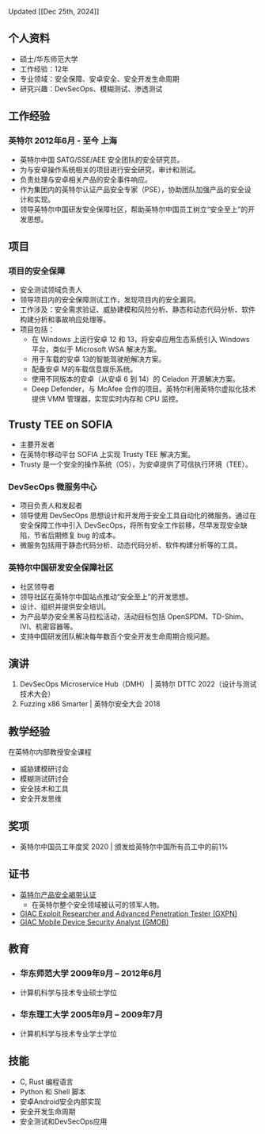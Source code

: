   
 Updated [[Dec 25th, 2024]]
 ## 个人资料
- 硕士/华东师范大学
- 工作经验：12年
- 专业领域：安全保障、安卓安全、安全开发生命周期
- 研究兴趣：DevSecOps、模糊测试、渗透测试

 ## 工作经验
 ### 英特尔  2012年6月 - 至今  上海

- 英特尔中国 SATG/SSE/AEE 安全团队的安全研究员。
- 为与安卓操作系统相关的项目进行安全研究，审计和测试。
- 负责处理与安卓相关产品的安全事件响应。
- 作为集团内的英特尔认证产品安全专家（PSE），协助团队加强产品的安全设计和实现。
- 领导英特尔中国研发安全保障社区，帮助英特尔中国员工树立“安全至上”的开发思想。

## 项目
### 项目的安全保障
- 安全测试领域负责人
- 领导项目内的安全保障测试工作，发现项目内的安全漏洞。
- 工作涉及：安全需求验证、威胁建模和风险分析、静态和动态代码分析、软件构建分析和事故响应处理等。
- 项目包括：
   - 在 Windows 上运行安卓 12 和 13，将安卓应用生态系统引入 Windows 平台，类似于 Microsoft WSA 解决方案。
   - 用于车载的安卓 13的智能驾驶舱解决方案。
   - 配备安卓 M的车载信息娱乐系统。
   - 使用不同版本的安卓（从安卓 6 到 14）的 Celadon 开源解决方案。
   - Deep Defender，与 McAfee 合作的项目。英特尔利用英特尔虚拟化技术提供 VMM 管理器，实现实时内存和 CPU 监控。
## Trusty TEE on SOFIA
- 主要开发者
- 在英特尔移动平台 SOFIA 上实现 Trusty TEE 解决方案。
- Trusty 是一个安全的操作系统（OS），为安卓提供了可信执行环境（TEE）。  
### DevSecOps 微服务中心
- 项目负责人和发起者
- 领导使用 DevSecOps 思想设计和开发用于安全工具自动化的微服务。通过在安全保障工作中引入 DevSecOps，将所有安全工作前移，尽早发现安全缺陷，节省后期修复 bug 的成本。
- 微服务包括用于静态代码分析、动态代码分析、软件构建分析等的工具。
### 英特尔中国研发安全保障社区
- 社区领导者
- 领导社区在英特尔中国站点推动“安全至上”的开发思想。
- 设计、组织并提供安全培训。
- 为产品举办安全黑客马拉松活动，活动目标包括 OpenSPDM、TD-Shim、IVI、机密容器等。
- 支持中国研发团队解决每年数百个安全开发生命周期合规问题。

## 演讲
  
1. DevSecOps Microservice Hub（DMH） |  英特尔 DTTC 2022（设计与测试技术大会）
2. Fuzzing x86 Smarter |  英特尔安全大会 2018

 ## 教学经验
  
  在英特尔内部教授安全课程  
   - 威胁建模研讨会
   - 模糊测试研讨会
   - 安全技术和工具
   - 安全开发思维

## 奖项
- 英特尔中国员工年度奖 2020 | 颁发给英特尔中国所有员工中的前1%

## 证书
- [英特尔产品安全褐带认证](https://www.credly.com/badges/33704a97-f50e-4153-8fdb-31b0aa80faeb/public_url)
   - 在英特尔整个安全领域被认可的领军人物。
- [GIAC Exploit Researcher and Advanced Penetration Tester (GXPN)](https://www.giac.org/certifications/exploit-researcher-advanced-penetration-tester-gxpn/)
- [GIAC Mobile Device Security Analyst (GMOB)](https://www.giac.org/certifications/mobile-device-security-analyst-gmob/)

 ## 教育
- ### 华东师范大学  <time> 2009年9月 – 2012年6月 </time>
- 计算机科学与技术专业硕士学位
- ### 华东理工大学  <time> 2005年9月 – 2009年7月 </time>
- 计算机科学与技术专业学士学位

## 技能
- C, Rust 编程语言
- Python 和 Shell 脚本
- 安卓Android安全内部实现
- 安全开发生命周期
- 安全测试和DevSecOps应用
